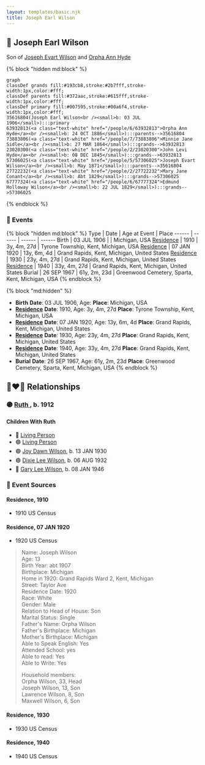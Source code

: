 ```yaml
---
layout: templates/basic.njk
title: Joseph Earl Wilson
---
```

## 🔵 Joseph Earl Wilson

Son of [Joseph Evart Wilson](/people/5/57306025) and [Orpha Ann Hyde](/people/6/63932813)

{% block "hidden md:block" %}
```mermaid
graph
classDef grands fill:#193cb8,stroke:#2b7fff,stroke-width:1px,color:#fff;
classDef parents fill:#372aac,stroke:#615fff,stroke-width:1px,color:#fff;
classDef primary fill:#007595,stroke:#00a6f4,stroke-width:1px,color:#fff;
35616804(Joseph Earl Wilson<br /><small>b: 03 JUL 1906</small>):::primary
63932813(<a class="text-white" href="/people/6/63932813">Orpha Ann Hyde</a><br /><small>b: 24 OCT 1886</small>):::parents-->35616804
73883806(<a class="text-white" href="/people/7/73883806">Minnie Jane Sidle</a><br /><small>b: 27 MAR 1864</small>):::grands-->63932813
23020300(<a class="text-white" href="/people/2/23020300">John Levi Hyde</a><br /><small>b: 08 DEC 1845</small>):::grands-->63932813
57306025(<a class="text-white" href="/people/5/57306025">Joseph Evart Wilson</a><br /><small>b: May 1871</small>):::parents-->35616804
27722232(<a class="text-white" href="/people/2/27722232">Mary Jane Conant</a><br /><small>b: Abt 1829</small>):::grands-->57306025
67777324(<a class="text-white" href="/people/6/67777324">Edmund Holloway Wilson</a><br /><small>b: 22 JUL 1829</small>):::grands-->57306025
```
{% endblock %}

### 📆 Events

{% block "hidden md:block" %}
Type | Date | Age at Event | Place
------ | ------ | ------ | ------
Birth | 03 JUL 1906 |  | Michigan, USA
[Residence](#event-event-0) | 1910 | 3y, 4m, 27d | Tyrone Township, Kent, Michigan, USA
[Residence](#event-event-1) | 07 JAN 1920 | 13y, 6m, 4d | Grand Rapids, Kent, Michigan, United States
[Residence](#event-event-2) | 1930 | 23y, 4m, 27d | Grand Rapids, Kent, Michigan, United States
[Residence](#event-event-3) | 1940 | 33y, 4m, 27d | Grand Rapids, Kent, Michigan, United States
Burial | 26 SEP 1967 | 61y, 2m, 23d | Greenwood Cemetery, Sparta, Kent, Michigan, USA
{% endblock %}

{% block "md:hidden" %}
- **Birth**
**Date**: 03 JUL 1906, Age:
**Place**: Michigan, USA
- **[Residence](#event-event-0)**
**Date**: 1910, Age: 3y, 4m, 27d
**Place**: Tyrone Township, Kent, Michigan, USA
- **[Residence](#event-event-1)**
**Date**: 07 JAN 1920, Age: 13y, 6m, 4d
**Place**: Grand Rapids, Kent, Michigan, United States
- **[Residence](#event-event-2)**
**Date**: 1930, Age: 23y, 4m, 27d
**Place**: Grand Rapids, Kent, Michigan, United States
- **[Residence](#event-event-3)**
**Date**: 1940, Age: 33y, 4m, 27d
**Place**: Grand Rapids, Kent, Michigan, United States
- **Burial**
**Date**: 26 SEP 1967, Age: 61y, 2m, 23d
**Place**: Greenwood Cemetery, Sparta, Kent, Michigan, USA
{% endblock %}

## 👩‍❤️‍👨 Relationships

### 🟣 [Ruth ](/people/7/72945090), b. 1912

#### Children With Ruth
* 🔵 [Living Person](/people/9/92908178)
* 🟣 [Living Person](/people/7/73308950)
* 🟣 [Joy Dawn Wilson](/people/2/29575132), b. 13 JAN 1930
* 🟣 [Dixie Lee Wilson](/people/8/87584724), b. 06 AUG 1932
* 🔵 [Gary Lee Wilson](/people/8/83638300), b. 08 JAN 1946
### 📰 Event Sources

#### <a id="event-event-0"></a> Residence, 1910
* 1910 US Census

#### <a id="event-event-1"></a> Residence, 07 JAN 1920
* 1920 US Census
>   
  > Name: Joseph Wilson  
  > Age: 13  
  > Birth Year: abt 1907  
  > Birthplace: Michigan  
  > Home in 1920: Grand Rapids Ward 2, Kent, Michigan  
  > Street: Taylor Ave  
  > Residence Date: 1920  
  > Race: White  
  > Gender: Male  
  > Relation to Head of House: Son  
  > Marital Status: Single  
  > Father's Name: Orpha Wilson  
  > Father's Birthplace: Michigan  
  > Mother's Birthplace: Michigan  
  > Able to Speak English: Yes  
  > Attended School: yes  
  > Able to read: Yes  
  > Able to Write: Yes  
  >   
  > Household members:  
  > Orpha Wilson, 33, Head  
  > Joseph Wilson, 13, Son  
  > Lawrence Wilson, 8, Son  
  > Maxwell Wilson, 6, Son

#### <a id="event-event-2"></a> Residence, 1930
* 1930 US Census

#### <a id="event-event-3"></a> Residence, 1940
* 1940 US Census
